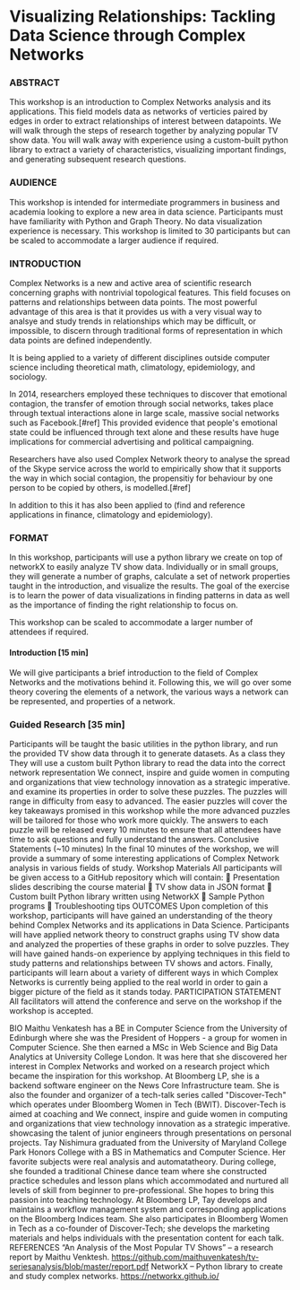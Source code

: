 # Visualizing Relationships: Tackling Data Science through Complex Networks

### ABSTRACT
This workshop is an introduction to Complex Networks analysis and its applications. This field models data as networks of verticies paired by edges in order to extract relationships of interest between datapoints. We will walk through the steps of research together by analyzing popular TV show data. You will walk away with experience using a custom-built python library to extract a variety of characteristics, visualizing important findings, and generating subsequent research questions.

### AUDIENCE

This workshop is intended for intermediate programmers in business and academia looking to explore a new area in data science. Participants must have familiarity with Python and Graph Theory. No data visualization experience is necessary. This workshop is limited to 30 participants but can be scaled to accommodate a larger audience if required. 

### INTRODUCTION
Complex Networks is a new and active area of scientific research concerning graphs with nontrivial topological features. This field focuses on patterns and relationships between data points. The most powerful advantage of this area is that it provides us with a very visual way to analsye and study trends in relationships which may be difficult, or impossible, to discern through traditional forms of representation in which data points are defined independently. 

It is being applied to a variety of different disciplines outside computer science including theoretical math, climatology, epidemiology, and sociology. 

In 2014, researchers employed these techniques to discover that emotional contagion, the transfer of emotion through social networks, takes place through textual interactions alone in large scale, massive social networks such as Facebook.[#ref] This provided evidence that people's emotional state could be influenced through text alone and these results have huge implications for commercial advertising and political campaigning. 

Researchers have also used Complex Network theory to analyse the spread of the Skype service across the world to empirically show that it supports the way in which social contagion, the propensitiy for behaviour by one person to be copied by others, is modelled.[#ref]

In addition to this it has also been applied to (find and reference applications in finance, climatology and epidemiology).

### FORMAT

In this workshop, participants will use a python library we create on top of networkX to easily analyze TV show data. Individually or in small groups, they will generate a number of graphs, calculate a set of network properties taught in the introduction, and visualize the results. The goal of the exercise is to learn the power of data visualizations in finding patterns in data as well as the importance of finding the right relationship to focus on. 

This workshop can be scaled to accommodate a larger number of attendees if required.

#### Introduction [15 min]

We will give participants a brief introduction to the field of Complex Networks and the motivations behind it. Following this, we will go over some theory covering the elements of a network, the various ways a network can be represented, and
properties of a network.

### Guided Research [35 min]

Participants will be taught the basic utilities in the python library, and run the provided TV show data through it to generate datasets. As a class they
They will use a custom built Python library to read
the data into the correct network representation 
We connect, inspire and guide women in computing and organizations
that view technology innovation as a strategic imperative.
and examine its properties in order to solve these
puzzles.
The puzzles will range in difficulty from easy to
advanced. The easier puzzles will cover the key
takeaways promised in this workshop while the
more advanced puzzles will be tailored for those
who work more quickly.
The answers to each puzzle will be released every
10 minutes to ensure that all attendees have time
to ask questions and fully understand the answers.
Conclusive Statements (~10 minutes)
In the final 10 minutes of the workshop, we will
provide a summary of some interesting
applications of Complex Network analysis in
various fields of study.
Workshop Materials
All participants will be given access to a GitHub
repository which will contain:
 Presentation slides describing the course
material
 TV show data in JSON format
 Custom built Python library written using
NetworkX
 Sample Python programs
 Troubleshooting tips
OUTCOMES
Upon completion of this workshop, participants will
have gained an understanding of the theory behind
Complex Networks and its applications in Data
Science. Participants will have applied network
theory to construct graphs using TV show data and
analyzed the properties of these graphs in order to
solve puzzles. They will have gained hands-on
experience by applying techniques in this field to
study patterns and relationships between TV
shows and actors. Finally, participants will learn
about a variety of different ways in which Complex
Networks is currently being applied to the real
world in order to gain a bigger picture of the field
as it stands today.
PARTICIPATION STATEMENT
All facilitators will attend the conference and serve
on the workshop if the workshop is accepted.

BIO
Maithu Venkatesh has a BE in Computer Science
from the University of Edinburgh where she was
the President of Hoppers - a group for women in
Computer Science. She then earned a MSc
in Web Science and Big Data Analytics at
University College London. It was here that she
discovered her interest in Complex Networks and
worked on a research project which became the
inspiration for this workshop.
At Bloomberg LP, she is a backend software
engineer on the News Core Infrastructure team.
She is also the founder and organizer of a tech-talk
series called "Discover-Tech" which operates
under Bloomberg Women in Tech (BWIT).
Discover-Tech is aimed at coaching and 
We connect, inspire and guide women in computing and organizations
that view technology innovation as a strategic imperative.
showcasing the talent of junior engineers through
presentations on personal projects.
Tay Nishimura graduated from the University of
Maryland College Park Honors College with a BS
in Mathematics and Computer Science. Her
favorite subjects were real analysis and automatatheory.
During college, she founded a traditional
Chinese dance team where she constructed
practice schedules and lesson plans which
accommodated and nurtured all levels of skill from
beginner to pre-professional. She hopes to bring
this passion into teaching technology.
At Bloomberg LP, Tay develops and maintains a
workflow management system and corresponding
applications on the Bloomberg Indices team. She
also participates in Bloomberg Women in Tech as
a co-founder of Discover-Tech; she develops the
marketing materials and helps individuals with the
presentation content for each talk.
REFERENCES
“An Analysis of the Most Popular TV Shows” – a
research report by Maithu Venktesh.
https://github.com/maithuvenkatesh/tv-seriesanalysis/blob/master/report.pdf
NetworkX – Python library to create and study
complex networks.
https://networkx.github.io/
